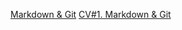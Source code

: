[Markdown & Git](https://lavazz.github.io/rsschool-cv/см)
[CV#1. Markdown & Git](https://lavazz.github.io/rsschool-cv/)


